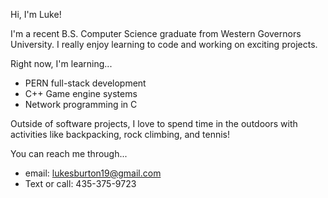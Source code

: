 Hi, I'm Luke!

I'm a recent B.S. Computer Science graduate from Western Governors University. I really enjoy learning to code and working on exciting projects.

Right now, I'm learning...
- PERN full-stack development
- C++ Game engine systems
- Network programming in C

Outside of software projects, I love to spend time in the outdoors with activities like backpacking, rock climbing, and tennis!

You can reach me through...
- email: lukesburton19@gmail.com
- Text or call: 435-375-9723
